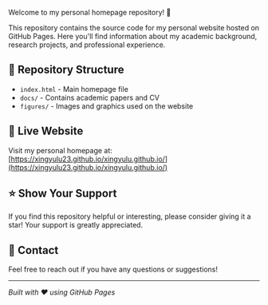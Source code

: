 Welcome to my personal homepage repository! 🌟

This repository contains the source code for my personal website hosted on GitHub Pages. Here you'll find information about my academic background, research projects, and professional experience.

## 📁 Repository Structure

- `index.html` - Main homepage file
- `docs/` - Contains academic papers and CV
- `figures/` - Images and graphics used on the website

## 🚀 Live Website

Visit my personal homepage at: [https://xingyulu23.github.io/xingyulu.github.io/](https://xingyulu23.github.io/xingyulu.github.io/)

## ⭐ Show Your Support

If you find this repository helpful or interesting, please consider giving it a star! Your support is greatly appreciated.

## 📧 Contact

Feel free to reach out if you have any questions or suggestions!

---

*Built with ❤️ using GitHub Pages*
